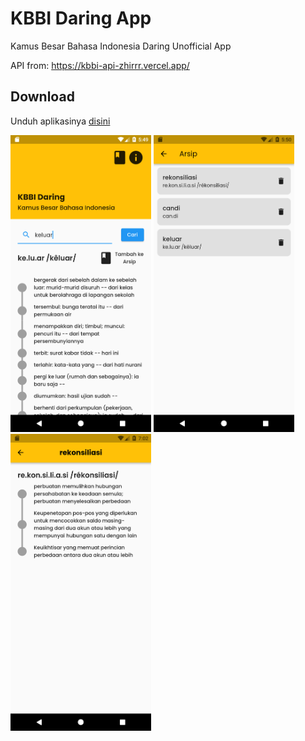 # KBBI Daring App
Kamus Besar Bahasa Indonesia Daring Unofficial App

API from: https://kbbi-api-zhirrr.vercel.app/
## Download
Unduh aplikasinya [disini](https://github.com/maulana2468/KBBI_Daring_App/releases/download/apk/KBBI_Daring.apk)

<img src="https://github.com/maulana2468/KBBI_Daring_App/blob/main/screenshot/1.png" width="225">
<img src="https://github.com/maulana2468/KBBI_Daring_App/blob/main/screenshot/2.png" width="225">
<img src="https://github.com/maulana2468/KBBI_Daring_App/blob/main/screenshot/3.png" width="225">
